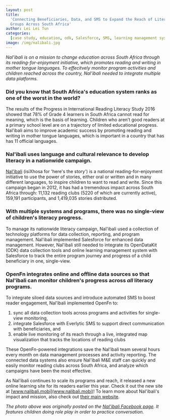 ```yaml
---
layout: post
title:
  'Connecting Beneficiaries, Data, and SMS to Expand the Reach of Literacy
  Groups Across South Africa'
author: Lei Lei Tun
categories:
  [case study, education, odk, Salesforce, SMS, learning management system]
image: /img/nalibali.jpg
---
```


_Nal’ibali is on a mission to change education across South Africa through its
reading-for-enjoyment initiative, which promotes reading and writing in mother
tongue languages. To effecitvely monitor program activities and children reached
across the country, Nal’ibali needed to integrate multiple data platforms._

<!--truncate-->

### Did you know that South Africa's education system ranks as one of the worst in the world?

The results of the Progress in International Reading Literacy Study 2016 showed
that 78% of Grade 4 learners in South Africa cannot read for meaning, which is
the basis of learning. Children who aren’t good readers at a primary school
level are on a trajectory of limited educational progress. Nal’ibali aims to
improve academic success by promoting reading and writing in mother tongue
languages, which is important in a country that has has 11 official languages.

### Nal'ibali uses language and cultural relevance to develop literacy in a nationwide campaign.

[Nal’ibali](https://www.nalibali.org/) (isiXhosa for 'here's the story') is a
national reading-for-enjoyment initiative to use the power of stories, either
oral or written and in many different languages, to inspire children to want to
read and write. Since this campaign began in 2012, it has had a tremendous
impact across South Africa through: 11,132 reading clubs (5220 of which are
currently active), 159,191 participants, and 1,419,035 stories distributed.

### With multiple systems and programs, there was no single-view of children's literacy progress.

To manage its nationwide literacy campaign, Nal'ibali used a collection of
technology platforms for data collection, reporting, and program management.
Nal'ibali implemented Salesforce for enhanced data management. However,
Nal'ibali still needed to integrate its OpenDataKit (ODK) data collection tools
and online learning management system with Salesforce to track the entire
program journey and progress of a child beneficiary in one, single-view.

### OpenFn integrates online and offline data sources so that Nal'ibali can monitor children's progress across _all_ literacy programs.

To integrate siloed data sources and introduce automated SMS to boost reader
engagement, Nal’ibali implemented OpenFn to:

1. sync all data collection tools across programs and activities for single-view
   monitoring,
2. integrate Salesforce with Everlytic SMS to support direct communication with
   beneficiaries, and
3. enable live monitoring of its reach through a live, integrated map
   visualization that tracks the locations of reading clubs

These OpenFn-powered integrations save the Nal’ibali team several hours every
month on data management processes and activity reporting. The connected data
systems also ensure Nal'ibali M&E staff can quickly and easily monitor reading
clubs across South Africa, and analyze which campaigns have been the most
effective.

As Nal’ibali continues to scale its programs and reach, it released a new online
learning site for its readers earlier this year. Check it out the new site at
[www.nalibali.mobi](www.nalibali.mobi)! To learn more about Nal'ibali's impact
and mission, also check out
[their main website](https://www.nalibali.org/impact-reach).

_The photo above was originally posted on the
[Nal'ibali Facebook page](https://www.facebook.com/nalibaliSA/photos/a.327956507281170/3081938088549651).
It features children doing role play in order to practice conversation._
